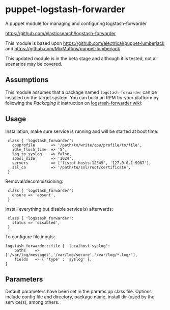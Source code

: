 # puppet-logstash-forwarder

A puppet module for managing and configuring logstash-forwarder

https://github.com/elasticsearch/logstash-forwarder

This module is based upon https://github.com/electrical/puppet-lumberjack and https://github.com/MixMuffins/puppet-lumberjack

This updated module is in the beta stage and although it is tested, not all scenarios may be covered.

## Assumptions

This module assumes that a package named `logstash-forwarder` can be installed on the target system.
You can build an RPM for your platform by following the _Packaging it_ instruction on [logstash-forwarder wiki](https://github.com/elasticsearch/logstash-forwarder):

## Usage

Installation, make sure service is running and will be started at boot time:

     class { 'logstash_forwarder':
       cpuprofile       => '/path/to/write/cpu/profile/to/file',
       idle_flush_time  => '5',
       log_to_syslog    => false,
       spool_size       => '1024',
       servers          => ['listof.hosts:12345', '127.0.0.1:9987'],
       ssl_ca           => '/path/to/ssl/root/certificate',
     }

Removal/decommissioning:

     class { 'logstash_forwarder':
       ensure => 'absent',
     }

Install everything but disable service(s) afterwards:

     class { 'logstash_forwarder':
       status => 'disabled',
     }

To configure file inputs:

    logstash_forwarder::file { 'localhost-syslog':
        paths    => ['/var/log/messages','/var/log/secure','/var/log/*.log/'],
        fields   => { 'type' : 'syslog' }, 
    }

## Parameters

Default parameters have been set in the params.pp class file.  Options include config file and directory, package name, install dir (used by the service(s), among others.
